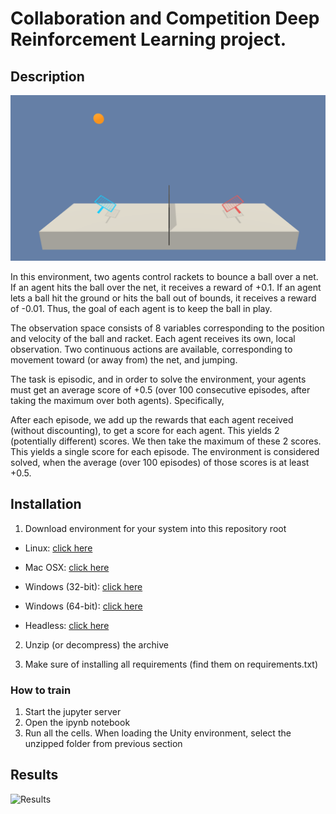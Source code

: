 # Collaboration and Competition Deep Reinforcement Learning project.

## Description
![Environment](Figures/env.png)

In this environment, two agents control rackets to bounce a ball over a net. If an agent hits the ball over the net, it receives a reward of +0.1. If an agent lets a ball hit the ground or hits the ball out of bounds, it receives a reward of -0.01. Thus, the goal of each agent is to keep the ball in play.

The observation space consists of 8 variables corresponding to the position and velocity of the ball and racket. Each agent receives its own, local observation. Two continuous actions are available, corresponding to movement toward (or away from) the net, and jumping.

The task is episodic, and in order to solve the environment, your agents must get an average score of +0.5 (over 100 consecutive episodes, after taking the maximum over both agents). Specifically,

After each episode, we add up the rewards that each agent received (without discounting), to get a score for each agent. This yields 2 (potentially different) scores. We then take the maximum of these 2 scores.
This yields a single score for each episode.
The environment is considered solved, when the average (over 100 episodes) of those scores is at least +0.5.

## Installation

1. Download environment for your system into this repository root

* Linux: [click here](https://s3-us-west-1.amazonaws.com/udacity-drlnd/P3/Tennis/Tennis.app.zip)

* Mac OSX: [click here](https://s3-us-west-1.amazonaws.com/udacity-drlnd/P2/Reacher/Reacher.app.zip)

* Windows (32-bit): [click here](https://s3-us-west-1.amazonaws.com/udacity-drlnd/P3/Tennis/Tennis_Windows_x86.zip)

* Windows (64-bit): [click here](https://s3-us-west-1.amazonaws.com/udacity-drlnd/P3/Tennis/Tennis_Windows_x86_64.zip)

* Headless: [click here](https://s3-us-west-1.amazonaws.com/udacity-drlnd/P3/Tennis/Tennis_Linux_NoVis.zip)

2. Unzip (or decompress) the archive

3. Make sure of installing all requirements (find them on requirements.txt)

### How to train
1. Start the jupyter server
2. Open the ipynb notebook
3. Run all the cells. When loading the Unity environment, select the unzipped folder from previous section

## Results
![Results](https://github.com/thenickben/drlnd-p3-collab-compet/blob/master/Figures/Tenis.png)
